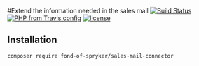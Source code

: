 #Extend the information needed in the sales mail
[![Build Status](https://travis-ci.org/fond-of/spryker-sales-mail-connector.svg?branch=master)](https://travis-ci.org/fond-of/spryker-sales-mail-connector)
[![PHP from Travis config](https://img.shields.io/travis/php-v/symfony/symfony.svg)](https://php.net/)
[![license](https://img.shields.io/github/license/mashape/apistatus.svg)](https://packagist.org/packages/fond-of-spryker/sales-mail-connector)

## Installation

```
composer require fond-of-spryker/sales-mail-connector
```